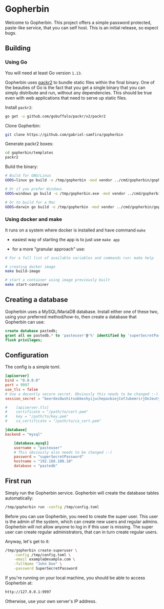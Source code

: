 # Gopherbin

Welcome to Gopherbin. This project offers a simple password protected, paste-like service, that you can self host. This is an initial release, so expect bugs.

## Building

### Using Go

You will need at least Go version ```1.13```.

Gopherbin uses [packr2](https://github.com/gobuffalo/packr/tree/master/v2) to bundle static files within the final binary. One of the beauties of Go is the fact that you get a single binary that you can simply distribute and run, without any dependencies. This should be true even with web applications that need to serve up static files.

Install ```packr2```:

```bash
go get -u github.com/gobuffalo/packr/v2/packr2
```

Clone Gopherbin:

```bash
git clone https://github.com/gabriel-samfira/gopherbin
```

Generate packr2 boxes:

```bash
cd gopherbin/templates
packr2
```

Build the binary:

```bash
# Build for GNU/Linux
GOOS=linux go build -o /tmp/gopherbin -mod vendor ../cmd/gopherbin/gopherbin.go

# Or if you prefer Windows
GOOS=windows go build -o /tmp/gopherbin.exe -mod vendor ../cmd/gopherbin/gopherbin.go

# Or to build for a Mac
GOOS=darwin go build -o /tmp/gopherbin -mod vendor ../cmd/gopherbin/gopherbin.go

```

### Using docker and make

It runs on a system where docker is installed and have command `make`

- easiest way of starting the app is to just use `make app`

- for a more "granular approach" use:

```sh
# For a full list of available variables and commands run: make help

# creating docker image
make build-image

# start a container using image previously built
make start-container

```

## Creating a database

Gopherbin uses a MySQL/MariaDB database. Install either one of these two, using your preferred method/how-to, then create a database that Gopherbin can use:

```sql
create database pastedb;
grant all on pastedb.* to 'pasteuser'@'%' identified by 'superSecretPassword';
flush privileges;
```

## Configuration

The config is a simple toml.

```toml
[apiserver]
bind = "0.0.0.0"
port = 9997
use_tls = false
# Use a decently secure secret. Obviously this needs to be changed :-).
session_secret = "beerdesOwshitvobkeshyijuchepavbiejCefJubemrirjOnJeutyucHalHushbo"

#    [apiserver.tls]
#    certificate = "/path/to/cert.pem"
#    key = "/path/to/key.pem"
#    ca_certificate = "/path/to/ca_cert.pem"

[database]
backend = "mysql"

    [database.mysql]
    username = "pasteuser"
    # This obviously also needs to be changed :-)
    password = "superSecretPassword"
    hostname = "192.168.100.10"
    database = "pastedb"
```

## First run

Simply run the Gopherbin service. Gopherbin will create the database tables automatically:

```bash
/tmp/gopherbin run -config /tmp/config.toml
```

Before you can use Gopherbin, you need to create the super user. This user is the admin of the system, which can create new users and regular admins. Gopherbin will not allow anyone to log in if this user is missing. The super user can create regular administrators, that can in turn create regular users.

Anyway, let's get to it:

```bash
/tmp/gopherbin create-superuser \
    -config /tmp/config.toml \
    -email example@example.com \
    -fullName "John Doe" \
    -password SuperSecretPassword
```

If you're running on your local machine, you should be able to access Gopherbin at:

```bash
http://127.0.0.1:9997
```

Otherwise, use your own server's IP address.

